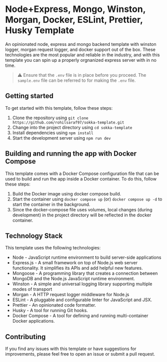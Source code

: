 # Node+Express, Mongo, Winston, Morgan, Docker, ESLint, Prettier, Husky Template
An opinionated node, express and mongo backend template with winston logger, morgan request logger, and docker support out of the box. These technologies are the most popular and reliable in the industry, and with this template you can spin up a properly orgnanized express server with in no time.

> **⚠️**  Ensure that the `.env` file is in place before you proceed. The `sample.env` file can be referred to for making the `.env` file.

## Getting started
To get started with this template, follow these steps:

1. Clone the repository using `git clone https://github.com/rohilsaraf97/sokka-template.git`
2. Change into the project directory using `cd sokka-template`
3. Install dependencies using `npm install`
4. Start the development server using `npm run dev`

## Building and running the app with Docker Compose
This template comes with a Docker Compose configuration file that can be used to build and run the app inside a Docker container. To do this, follow these steps:

1. Build the Docker image using docker compose build.
2. Start the container using `docker compose up` (or) `docker compose up -d` to start the container in the background.
3. Since the docker-compose file uses volumes, local changes (during development) in the project directory will be reflected in the docker container.

## Technology Stack
This template uses the following technologies:

- Node - JavaScript runtime environment to build server-side applications
- Express.js - A small framework on top of Node.js web server functionality. It simplifies its APIs and add helpful new features.
- Mongoose - A programming library that creates a connection between MongoDB and the Node.js JavaScript runtime environment.
- Winston - A simple and universal logging library supporting multiple modes of transport
- Morgan - A HTTP request logger middleware for Node.js
- ESLint - A pluggable and configurable linter for JavaScript and JSX.
- Prettier - An opinionated code formatter.
- Husky - A tool for running Git hooks.
- Docker Compose - A tool for defining and running multi-container Docker applications.

## Contributing
If you find any issues with this template or have suggestions for improvements, please feel free to open an issue or submit a pull request.

